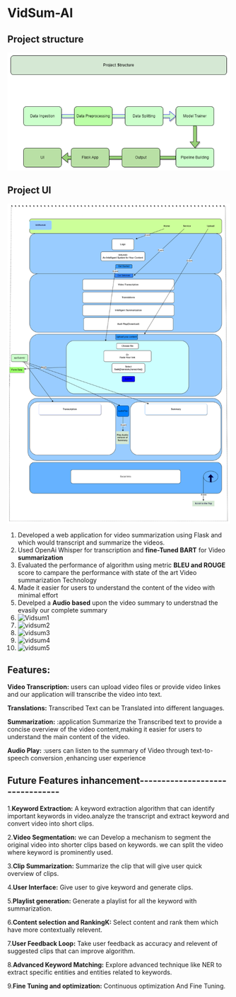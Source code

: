 # VidSum-AI
## Project structure
![Project Structure](VidsumAI.drawio.png)

## Project UI
![Project UI](VidsumAI-UI.drawio.png)

1. Developed a web application for video summarization using Flask and which would transcript and summarize the videos.
2. Used OpenAi Whisper for transcription and **fine-Tuned BART** for Video **summarization** 
3. Evaluated the performance of algorithm using metric  **BLEU and ROUGE** score to campare the performance with state of the art Video summarization Technology
4. Made it easier for users to understand the content of the video with minimal effort
5. Develped a **Audio based** upon the video summary to understnad the evasily our complete summary
6. ![Vidsum1](https://github.com/asjad895/VidSum-AI/assets/109430048/9b3995ad-0a2f-46cf-9ea5-aa28114e2a8f)
7. ![vidsum2](https://github.com/asjad895/VidSum-AI/assets/109430048/b995649b-7027-48ec-8d90-7b14e3b2cdce)
8. ![vidsum3](https://github.com/asjad895/VidSum-AI/assets/109430048/4a9b3c54-a85f-422b-a571-521f8bb2c4a6)
9. ![vidsum4](https://github.com/asjad895/VidSum-AI/assets/109430048/5aa73b19-1917-40bb-b678-13151fe502d8)
10. ![vidsum5](https://github.com/asjad895/VidSum-AI/assets/109430048/7a2d9091-88f9-40ed-aa57-45fc9cef2ce9)







## Features:
**Video Transcription:** users can upload video files or provide video linkes and our application will transcribe the video into text.

**Translations:** Transcribed Text can be Translated into different languages.

**Summarization:** :application Summarize the Transcribed text to provide a concise overview of the video content,making it easier for users to understand the main content of the video.

**Audio Play:** :users can listen to the summary of Video through text-to-speech conversion ,enhancing user experience

## Future Features inhancement--------------------------------

1.**Keyword Extraction:** A keyword extraction algorithm that can identify important keywords in video.analyze the transcript and extract keyword and convert video into short clips.

2.**Video Segmentation:** we can Develop a mechanism to segment the original video into shorter clips based on keywords. we can split the video where keyword is prominently used.

3.**Clip Summarization:** Summarize the clip that will give user quick overview of clips.

4.**User Interface:** Give user to give keyword and generate clips.

5.**Playlist generation:** Generate a playlist for all the keyword with summarization.

6.**Content selection and RankingK:** Select content and rank them which have more contextually relevent.

7.**User Feedback Loop:** Take user feedback as accuracy and relevent of suggested clips  that can improve algorithm.

8.**Advanced Keyword Matching:** Explore advanced technique like NER to extract specific entities and entities related to keywords.

9.**Fine Tuning and optimization:** Continuous optimization And Fine Tuning.

